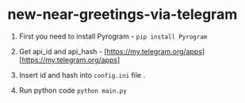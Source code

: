 # new-near-greetings-via-telegram

1. First you need to install Pyrogram - 
`pip install Pyrogram`

2. Get api_id and api_hash - 
[https://my.telegram.org/apps][https://my.telegram.org/apps]

3. Insert id and hash into `config.ini` file .

4. Run python code `python main.py`

[https://my.telegram.org/apps]: https://my.telegram.org/apps

